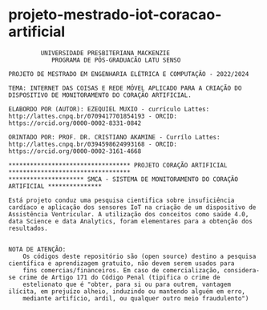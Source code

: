 # projeto-mestrado-iot-coracao-artificial

             UNIVERSIDADE PRESBITERIANA MACKENZIE
                PROGRAMA DE PÓS-GRADUACÃO LATU SENSO

    PROJETO DE MESTRADO EM ENGENHARIA ELÉTRICA E COMPUTAÇÃO - 2022/2024

    TEMA: INTERNET DAS COISAS E REDE MÓVEL APLICADO PARA A CRIAÇÃO DO DISPOSITIVO DE MONITORAMENTO DO CORAÇÃO ARTIFICIAL.

    ELABORDO POR (AUTOR): EZEQUIEL MUXIO - currículo Lattes: http://lattes.cnpq.br/0709417701854193 - ORCID: https://orcid.org/0000-0002-8331-0842

    ORINTADO POR: PROF. DR. CRISTIANO AKAMINE - Currílo Lattes:  http://lattes.cnpq.br/0394598624993168 - ORCID: https://orcid.org/0000-0002-3161-4668

    ********************************** PROJETO CORAÇÃO ARTIFICIAL **********************************
    ********************* SMCA - SISTEMA DE MONITORAMENTO DO CORAÇÃO ARTIFICIAL ***************

    Está projeto conduz uma pesquisa cientifica sobre insuficiência cardíaco e aplicação dos sensores IoT na criação de um dispositivo de Assistência Ventricular. A utilização dos conceitos como saúde 4.0, data Science e data Analytics, foram elementares para a obtenção dos resultados. 
  

    NOTA DE ATENÇÃO:
        Os códigos deste repositório são (open source) destino a pesquisa científica e aprendizagem gratuito, não devem serem usados para
        fins comercias/financeiros. Em caso de comercialização, considera-se crime de Artigo 171 do Código Penal (tipifica o crime de 
        estelionato que é "obter, para si ou para outrem, vantagem ilícita, em prejuízo alheio, induzindo ou mantendo alguém em erro,
        mediante artifício, ardil, ou qualquer outro meio fraudulento")